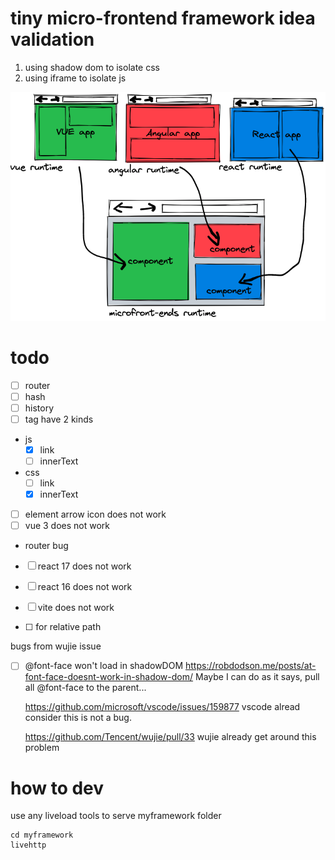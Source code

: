 # tiny micro-frontend framework idea validation

1. using shadow dom to isolate css
2. using iframe to isolate js

![image-20230526185712808](assets/image-20230526185712808.png)

# todo

- [ ] router
 - [ ] hash
 - [ ] history
- [ ] tag have 2 kinds
 - js
     - [x] link
     - [ ] innerText
 - css
     - [ ] link
     - [x] innerText

- [ ] element arrow icon does not work
- [ ] vue 3 does not work
 - router bug
- [ ] react 17 does not work
- [ ] react 16 does not work
- [ ] vite does not work

- [ ] <base> for relative path 

bugs from wujie issue
- [ ] @font-face won't load in shadowDOM
  <https://robdodson.me/posts/at-font-face-doesnt-work-in-shadow-dom/>
  Maybe I can do as it says, pull all @font-face to the parent...

  <https://github.com/microsoft/vscode/issues/159877>
  vscode alread consider this is not a bug.

  <https://github.com/Tencent/wujie/pull/33>
  wujie already get around this problem



# how to dev

use any liveload tools to serve myframework folder

```
cd myframework
livehttp

```





